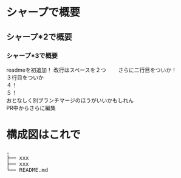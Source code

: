 
# シャープで概要
## シャープ*2で概要
### シャープ*3で概要
readmeを初追加！  改行はスペースを２つ　　
さらに二行目をついか！  
３行目をついか  
４！  
５！  
おとなしく別ブランチマージのほうがいいかもしれん  
PR中からさらに編集  

# 構成図はこれで
<pre>
.
├── xxx
├── xxx
└── README.md
</pre>
